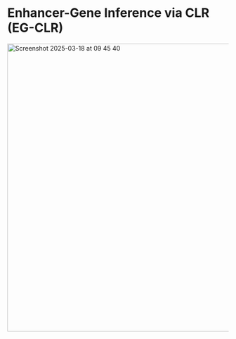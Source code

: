 # Enhancer-Gene Inference via CLR (EG-CLR)
<img width="655" alt="Screenshot 2025-03-18 at 09 45 40" src="https://github.com/user-attachments/assets/64f18a31-96ba-4682-bb14-92d96d9b8a3b" />
